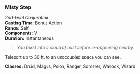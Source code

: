 ### Misty Step  
*2nd-level Conjuration*  
**Casting Time:** Bonus Action  
**Range:** Self  
**Components:** V  
**Duration:** Instantaneous  

> *You burst into a cloud of mist before re-appearing nearby.*

Teleport up to 30 ft. to an unoccupied space you can see.

**Classes:** Druid, Magus, Psion, Ranger, Sorcerer, Warlock, Wizard